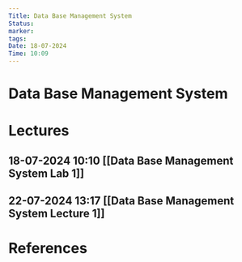 ```yaml
---
Title: Data Base Management System
Status: 
marker: 
tags: 
Date: 18-07-2024
Time: 10:09
---
```

# Data Base Management System

# Lectures
## 18-07-2024 10:10 [[Data Base Management System Lab 1]]
## 22-07-2024 13:17 [[Data Base Management System Lecture 1]]


# References
